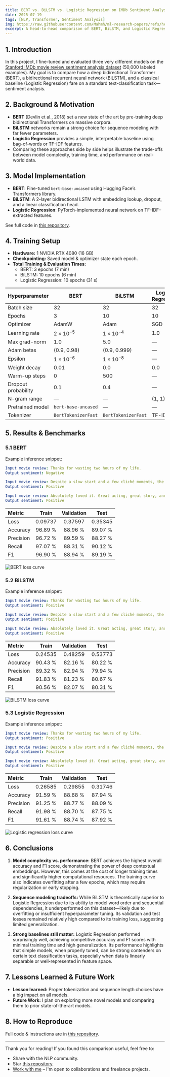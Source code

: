 ```yaml
---
title: BERT vs. BiLSTM vs. Logistic Regression on IMDb Sentiment Analysis  
date: 2025-07-19
tags: [NLP, Transformer, Sentiment Analysis] 
img: https://raw.githubusercontent.com/Mahmh/ml-research-papers/refs/heads/main/bert/thumbnail.svg
excerpt: A head-to-head comparison of BERT, BiLSTM, and Logistic Regression on the Stanford IMDb movie review dataset—code, configs, and evaluation metrics.  
---
```


## 1. Introduction  
In this project, I fine-tuned and evaluated three very different models on the [Stanford IMDb movie review sentiment analysis dataset](https://huggingface.co/datasets/stanfordnlp/imdb) (50,000 labeled examples). My goal is to compare how a deep bidirectional Transformer (BERT), a bidirectional recurrent neural network (BiLSTM), and a classical baseline (Logistic Regression) fare on a standard text-classification task—sentiment analysis.

## 2. Background & Motivation  
- **BERT** (Devlin et al., 2018) set a new state of the art by pre-training deep bidirectional Transformers on massive corpora.  
- **BiLSTM** networks remain a strong choice for sequence modeling with far fewer parameters.  
- **Logistic Regression** provides a simple, interpretable baseline using bag-of-words or TF-IDF features.  
- Comparing these approaches side by side helps illustrate the trade-offs between model complexity, training time, and performance on real-world data.

## 3. Model Implementation  
- **BERT**: Fine-tuned `bert-base-uncased` using Hugging Face’s Transformers library.  
- **BiLSTM**: A 2-layer bidirectional LSTM with embedding lookup, dropout, and a linear classification head.  
- **Logistic Regression**: PyTorch-implemented neural network on TF-IDF–extracted features.

See full code in [this repository](https://github.com/Mahmh/ml-research-papers/blob/main/bert).

## 4. Training Setup  
- **Hardware:** 1 NVIDIA RTX 4080 (16 GB)
- **Checkpointing:** Saved model & optimizer state each epoch.
- **Total Training & Evaluation Times:**
  - BERT: 3 epochs (7 min)
  - BiLSTM: 10 epochs (6 min)
  - Logistic Regression: 10 epochs (31 s)

| Hyperparameter       | BERT          | BiLSTM        | Logistic Regression |
| ------------------------ | ----------------- | ----------------- | --------------------- |
| Batch size             | 32                | 32                | 32                      |
| Epochs                 | 3                 | 10                | 10                      |
| Optimizer              | AdamW             | Adam              | SGD
| Learning rate          | $2 \times 10^{-5}$| $1 \times 10^{-4}$| 1.0                     |
| Max grad-norm          | 1.0               | 5.0               | —                       |
| Adam betas             | (0.9, 0.98)       | (0.9, 0.999)      | —                       |
| Epsilon                | $1 \times 10^{-6}$| $1 \times 10^{-8}$| —                       |
| Weight decay           | 0.01              | 0.0               | 0.0                     |
| Warm-up steps          | 0                 | 500               | —                       |
| Dropout probability    | 0.1               | 0.4               | —                       |
| N-gram range           | —                 | —                 | (1, 1)                  |
| Pretrained model       | `bert-base-uncased` | —                 | —                     |
| Tokenizer              | `BertTokenizerFast` | `BertTokenizerFast` | TF-IDF              |

## 5. Results & Benchmarks
### 5.1 BERT
Example inference snippet:
```yml
Input movie review: Thanks for wasting two hours of my life.
Output sentiment: Negative

Input movie review: Despite a slow start and a few cliché moments, the film eventually finds its heart and delivers an emotional payoff.
Output sentiment: Positive

Input movie review: Absolutely loved it. Great acting, great story, and stunning visuals.
Output sentiment: Positive
```

| Metric   | Train    | Validation | Test     |
|:-------------|:------------:|:--------------:|:------------:|
| Loss         | 0.09737      | 0.37597        | 0.35345      |
| Accuracy     | 96.89 %      | 88.96 %        | 89.07 %      |
| Precision    | 96.72 %      | 89.59 %        | 88.27 %      |
| Recall       | 97.07 %      | 88.31 %        | 90.12 %      |
| F1           | 96.90 %      | 88.94 %        | 89.19 %      |

![BERT loss curve](https://raw.githubusercontent.com/Mahmh/ml-research-papers/refs/heads/main/bert/graphs/bert_loss_curve.png)

### 5.2 BiLSTM
Example inference snippet:
```yml
Input movie review: Thanks for wasting two hours of my life.
Output sentiment: Positive

Input movie review: Despite a slow start and a few cliché moments, the film eventually finds its heart and delivers an emotional payoff.
Output sentiment: Positive

Input movie review: Absolutely loved it. Great acting, great story, and stunning visuals.
Output sentiment: Positive
```

| Metric   | Train    | Validation | Test     |
|:-------------|:------------:|:--------------:|:------------:|
| Loss         | 0.24535      | 0.48259        | 0.53773      |
| Accuracy     | 90.43 %      | 82.16 %        | 80.22 %      |
| Precision    | 89.32 %      | 82.94 %        | 79.94 %      |
| Recall       | 91.83 %      | 81.23 %        | 80.67 %      |
| F1           | 90.56 %      | 82.07 %        | 80.31 %      |

![BiLSTM loss curve](https://raw.githubusercontent.com/Mahmh/ml-research-papers/refs/heads/main/bert/graphs/bilstm_loss_curve.png)

### 5.3 Logistic Regression
Example inference snippet:
```yml
Input movie review: Thanks for wasting two hours of my life.
Output sentiment: Positive

Input movie review: Despite a slow start and a few cliché moments, the film eventually finds its heart and delivers an emotional payoff.
Output sentiment: Positive

Input movie review: Absolutely loved it. Great acting, great story, and stunning visuals.
Output sentiment: Positive
```

| Metric   | Train   | Validation | Test    |
|:-------------|:-----------:|:--------------:|:-----------:|
| Loss         | 0.26585     | 0.29855        | 0.31746     |
| Accuracy     | 91.59 %     | 88.68 %        | 87.94 %     |
| Precision    | 91.25 %     | 88.77 %        | 88.09 %     |
| Recall       | 91.98 %     | 88.70 %        | 87.75 %     |
| F1           | 91.61 %     | 88.74 %        | 87.92 %     |

![Logistic regression loss curve](https://raw.githubusercontent.com/Mahmh/ml-research-papers/refs/heads/main/bert/graphs/lr_loss_curve.png)

## 6. Conclusions

1. **Model complexity vs. performance:** BERT achieves the highest overall accuracy and F1 score, demonstrating the power of deep contextual embeddings. However, this comes at the cost of longer training times and significantly higher computational resources. The training curve also indicates overfitting after a few epochs, which may require regularization or early stopping.

2. **Sequence modeling tradeoffs:** While BiLSTM is theoretically superior to Logistic Regression due to its ability to model word order and sequential dependencies, it underperformed on this dataset—likely due to overfitting or insufficient hyperparameter tuning. Its validation and test losses remained relatively high compared to its training loss, suggesting limited generalization.

3. **Strong baselines still matter:** Logistic Regression performed surprisingly well, achieving competitive accuracy and F1 scores with minimal training time and high generalization. Its performance highlights that simple models, when properly tuned, can be strong contenders on certain text classification tasks, especially when data is linearly separable or well-represented in feature space.


## 7. Lessons Learned & Future Work
- **Lesson learned:** Proper tokenization and sequence length choices have a big impact on all models.
- **Future Work:** I plan on exploring more novel models and comparing them to prior state-of-the-art models. 

## 8. How to Reproduce
Full code & instructions are in [this repository](https://github.com/Mahmh/ml-research-papers/blob/main/bert).

---

Thank you for reading! If you found this comparison useful, feel free to:

- Share with the NLP community.
- Star [this repository](https://github.com/Mahmh/ml-research-papers/tree/main).
- [Work with me](/contact) – I'm open to collaborations and freelance projects.